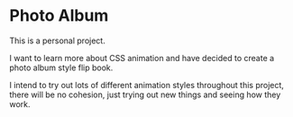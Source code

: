 # Photo Album

This is a personal project.

I want to learn more about CSS animation and have decided to create a photo album style flip book.

I intend to try out lots of different animation styles throughout this project, there will be no cohesion, just trying out new things and seeing how they work.

